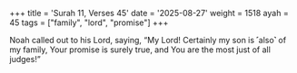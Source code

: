 +++
title = 'Surah 11, Verses 45'
date = '2025-08-27'
weight = 1518
ayah = 45
tags = ["family", "lord", "promise"]
+++

Noah called out to his Lord, saying, “My Lord! Certainly my son is ˹also˺ of my family, Your promise is surely true, and You are the most just of all judges!”